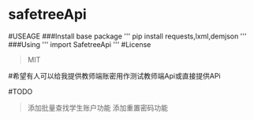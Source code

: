 # safetreeApi

#USEAGE
###Install base package
'''
pip install requests,lxml,demjson
'''
###Using
'''
import SafetreeApi
'''
#License
>MIT

#希望有人可以给我提供教师端账密用作测试教师端Api或直接提供APi

#TODO
>添加批量查找学生账户功能
>添加重置密码功能
